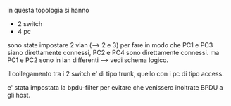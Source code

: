 in questa topologia si hanno 

- 2 switch
- 4 pc

sono state impostare 2 vlan (--> 2 e 3) per fare in modo che PC1 e PC3 siano direttamente connessi, PC2 e PC4 sono direttamente connessi. ma PC1 e PC2 sono in lan differenti --> vedi schema logico.



il collegamento tra i 2 switch e' di tipo trunk, quello con i pc di tipo access.

e' stata impostata la bpdu-filter per evitare che venissero inoltrate BPDU a gli host. 